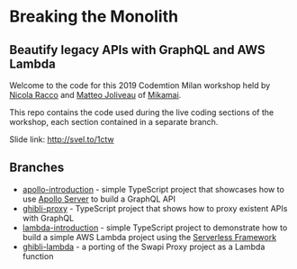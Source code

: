 # Breaking the Monolith

## Beautify legacy APIs with GraphQL and AWS Lambda

Welcome to the code for this 2019 Codemtion Milan workshop held by [Nicola Racco](https://github.com/nicolaracco) and [Matteo Joliveau](https://github.com/MatteoJoliveau) of [Mikamai](https://mikamai.com).

This repo contains the code used during the live coding sections of the workshop, each section contained in a separate branch.

Slide link: http://svel.to/1ctw

## Branches

- [apollo-introduction](https://github.com/mikamai/codemotion-ws-breaking-the-monolith/tree/apollo-introduction) - simple TypeScript project that showcases how to use [Apollo Server](https://www.apollographql.com/docs/apollo-server/) to build a GraphQL API
- [ghibli-proxy](https://github.com/mikamai/codemotion-ws-breaking-the-monolith/tree/ghibli-proxy) - TypeScript project that shows how to proxy existent APIs with GraphQL
- [lambda-introduction](https://github.com/mikamai/codemotion-ws-breaking-the-monolith/tree/lambda-introduction) - simple TypeScript project to demonstrate how to build a simple AWS Lambda project using the [Serverless Framework](https://serverless.com)
- [ghibli-lambda](https://github.com/mikamai/codemotion-ws-breaking-the-monolith/tree/ghibli-lambda) - a porting of the Swapi Proxy project as a Lambda function
